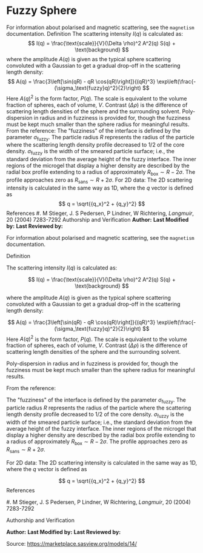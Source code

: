 # Fuzzy Sphere

For information about polarised and magnetic scattering, see the `magnetism` documentation. Definition The scattering intensity $I(q)$ is calculated as: $$  I(q) = \frac{\text{scale}}{V}(\Delta \rho)^2 A^2(q) S(q) + \text{background} $$ where the amplitude $A(q)$ is given as the typical sphere scattering convoluted with a Gaussian to get a gradual drop-off in the scattering length density: $$  A(q) = \frac{3\left[\sin(qR) - qR \cos(qR)\right]}{(qR)^3} \exp\left(\frac{-(\sigma_\text{fuzzy}q)^2}{2}\right) $$ Here $A(q)^2$ is the form factor, $P(q)$. The scale is equivalent to the volume fraction of spheres, each of volume, $V$. Contrast $(\Delta \rho)$ is the difference of scattering length densities of the sphere and the surrounding solvent. Poly-dispersion in radius and in fuzziness is provided for, though the fuzziness must be kept much smaller than the sphere radius for meaningful results. From the reference: The "fuzziness" of the interface is defined by the parameter   $\sigma_\text{fuzzy}$. The particle radius $R$ represents the radius of the   particle where the scattering length density profile decreased to 1/2 of the   core density. $\sigma_\text{fuzzy}$ is the width of the smeared particle   surface; i.e., the standard deviation from the average height of the fuzzy   interface. The inner regions of the microgel that display a higher density   are described by the radial box profile extending to a radius of   approximately $R_\text{box} \sim R - 2 \sigma$. The profile approaches   zero as $R_\text{sans} \sim R + 2\sigma$. For 2D data: The 2D scattering intensity is calculated in the same way as 1D, where the $q$ vector is defined as $$ q = \sqrt{{q_x}^2 + {q_y}^2} $$ References #. M Stieger, J. S Pedersen, P Lindner, W Richtering,    *Langmuir*, 20 (2004) 7283-7292 Authorship and Verification **Author:** **Last Modified by:** **Last Reviewed by:**

For information about polarised and magnetic scattering, see the `magnetism` documentation.

Definition

The scattering intensity $I(q)$ is calculated as:

$$  I(q) = \frac{\text{scale}}{V}(\Delta \rho)^2 A^2(q) S(q) + \text{background} $$

where the amplitude $A(q)$ is given as the typical sphere scattering convoluted with a Gaussian to get a gradual drop-off in the scattering length density:

$$  A(q) = \frac{3\left[\sin(qR) - qR \cos(qR)\right]}{(qR)^3} \exp\left(\frac{-(\sigma_\text{fuzzy}q)^2}{2}\right) $$ Here $A(q)^2$ is the form factor, $P(q)$. The scale is equivalent to the volume fraction of spheres, each of volume, $V$. Contrast $(\Delta \rho)$ is the difference of scattering length densities of the sphere and the surrounding solvent.

Poly-dispersion in radius and in fuzziness is provided for, though the fuzziness must be kept much smaller than the sphere radius for meaningful results.

From the reference:

The "fuzziness" of the interface is defined by the parameter   $\sigma_\text{fuzzy}$. The particle radius $R$ represents the radius of the   particle where the scattering length density profile decreased to 1/2 of the   core density. $\sigma_\text{fuzzy}$ is the width of the smeared particle   surface; i.e., the standard deviation from the average height of the fuzzy   interface. The inner regions of the microgel that display a higher density   are described by the radial box profile extending to a radius of   approximately $R_\text{box} \sim R - 2 \sigma$. The profile approaches   zero as $R_\text{sans} \sim R + 2\sigma$.

For 2D data: The 2D scattering intensity is calculated in the same way as 1D, where the $q$ vector is defined as

$$ q = \sqrt{{q_x}^2 + {q_y}^2} $$ References

#. M Stieger, J. S Pedersen, P Lindner, W Richtering,    *Langmuir*, 20 (2004) 7283-7292

Authorship and Verification

**Author:** **Last Modified by:** **Last Reviewed by:**

Source: https://marketplace.sasview.org/models/14/
